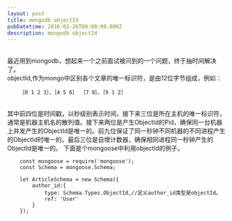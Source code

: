 ```yaml
---
layout: post
title: mongodb objectId
pubDatetime: 2016-02-26T00:00:00.000Z
description: mongodb objectId
---
```


<br>最近用到mongodb，想起来一个之前面试被问到的一个问题，终于抽时间解决了。
<br>objectId,作为mongo中区别各个文章的唯一标识符，是由12位字节组成，例如：

        ［0 1 2 3］，［4 5 6］ ［7 8］，［9 1 2］

<br>其中前四位是时间戳，以秒级别表示时间，接下来三位是所在主机的唯一标识符，通常是机器主机名的散列值。接下来两位是产生ObjectId的Pid，确保同一台机器上并发产生的ObjectId是唯一的。前九位保证了同一秒钟不同机器的不同进程产生的ObjectId时唯一的。最后三位是自增计数器，确保相同进程同一秒钟产生的ObjectId是唯一的。
下面是个mongoose中利用objectId的例子。

        const mongoose = require('mongoose');
        const Schema = mongoose.Schema;

        let ArticleSchema = new Schema({
        	author_id:{
        		type: Schema.Types.ObjectId,//定义author_id类型是objectId。
        		ref: 'User'
        	}
        });
